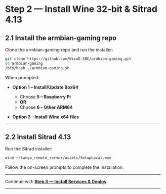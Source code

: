 
# Step 2 — Install Wine 32-bit & Sitrad 4.13

## 2.1 Install the armbian-gaming repo

Clone the armbian-gaming repo and run the installer:

```bash
git clone https://github.com/NicoD-SBC/armbian-gaming.git
cd armbian-gaming
/bin/bash ./armbian-gaming.sh
```

When prompted:

* **Option 1 – Install/Update Box64**

  * Choose **5 – Raspberry Pi**
  * **OR**
  * Choose **6 – Other ARM64**
* **Option 3 – Install Wine x64 files**

---

## 2.2 Install Sitrad 4.13

Run the Sitrad installer:

```bash
wine ~/tango_remote_server/assets/SetupLocal.exe
```

Follow the on-screen prompts to complete the installation.

---

Continue with **[Step 3 — Install Services & Deploy](install_services.md)**.

---
